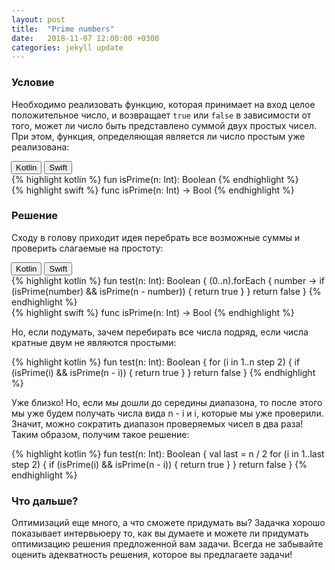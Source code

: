 ```yaml
---
layout: post
title:  "Prime numbers"
date:   2018-11-07 12:00:00 +0300
categories: jekyll update
---
```

### Условие
Необходимо реализовать функцию, которая принимает на вход целое положительное число, и возвращает   `true`  или   `false`  в зависимости от того, может ли число быть представлено суммой двух простых чисел. При этом, функция, определяющая является ли число простым уже реализована:

<div class="tab">
<button class="tablinks Kotlin active" style="margin-left: -1px;" onclick="openTab(event, 'Kotlin')">Kotlin</button>
<button class="tablinks Swift" onclick="openTab(event, 'Swift')">Swift</button>
</div>

<div class="tabcontent Kotlin" style="display: block;">
{% highlight kotlin %}
fun isPrime(n: Int): Boolean 
{% endhighlight %}
</div>

<div class="tabcontent Swift">
{% highlight swift %}
func isPrime(n: Int) -> Bool
{% endhighlight %}
</div>

### Решение
Сходу в голову приходит идея перебрать все возможные суммы и проверить слагаемые на простоту:


<div class="tab">
<button class="tablinks Kotlin active" style="margin-left: -1px;" onclick="openTab(event, 'Kotlin')">Kotlin</button>
<button class="tablinks Swift" onclick="openTab(event, 'Swift')">Swift</button>
</div>

<div class="tabcontent Kotlin" style="display: block;">
{% highlight kotlin %}
fun test(n: Int): Boolean {
    (0..n).forEach { number ->
            if (isPrime(number) && isPrime(n - number)) {
                return true
            }
        }
        return false
    }
{% endhighlight %}
</div>

<div class="tabcontent Swift">
{% highlight swift %}
func isPrime(n: Int) -> Bool
{% endhighlight %}
</div>

Но, если подумать, зачем перебирать все числа подряд, если числа кратные двум не являются простыми:

{% highlight kotlin %}
  fun test(n: Int): Boolean {
    for (i in 1..n step 2) {
      if (isPrime(i) && isPrime(n - i)) {
        return true
      }
    }
    return false
  }
{% endhighlight %}


Уже близко! Но, если мы дошли до середины диапазона, то после этого мы уже будем получать числа вида n - i и i, которые мы уже проверили. Значит, можно сократить диапазон проверяемых чисел в два раза! Таким образом, получим такое решение:

{% highlight kotlin %}
  fun test(n: Int): Boolean {
    val last = n / 2 
    for (i in 1..last step 2) {
      if (isPrime(i) && isPrime(n - i)) {
        return true
      }
    }
    return false
  }
{% endhighlight %}

### Что дальше?
Оптимизаций еще много, а что сможете придумать вы? Задачка хорошо показывает интервьюеру то, как вы думаете и можете ли придумать оптимизацию решения предложенной вам задачи. Всегда не забывайте оценить адекватность решения, которое вы предлагаете задачи!
